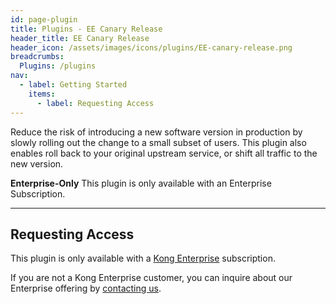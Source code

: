 ```yaml
---
id: page-plugin
title: Plugins - EE Canary Release
header_title: EE Canary Release
header_icon: /assets/images/icons/plugins/EE-canary-release.png
breadcrumbs:
  Plugins: /plugins
nav:
  - label: Getting Started
    items:
      - label: Requesting Access
---
```


Reduce the risk of introducing a new software version in production by slowly rolling out the change to a small subset of users. This plugin also enables roll back to your original upstream service, or shift all traffic to the new version.
<br />

<div class="alert alert-warning">
  <strong>Enterprise-Only</strong> This plugin is only available with an
  Enterprise Subscription.
</div>

----

## Requesting Access

This plugin is only available with a [Kong Enterprise](https://konghq.com/kong-enterprise-edition)
subscription.

If you are not a Kong Enterprise customer, you can inquire about our
Enterprise offering by [contacting us](https://konghq.com/request-demo).
